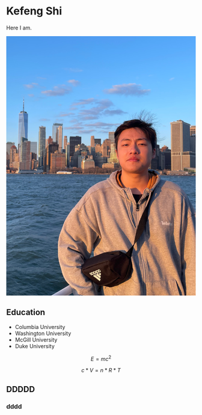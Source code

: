 # Kefeng Shi

Here I am.


![My picture](https://github.com/30815Kelvin/resume/blob/main/81A3515B5652AB41A0052E96B95CA4D2.png)

## Education
- Columbia University
- Washington University
- McGill University
- Duke University

$$
E =mc^2
$$


$$
c*V = n*R*T
$$

## DDDDD
### dddd

